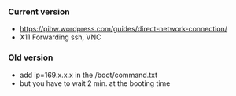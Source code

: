 ### Current version
  - https://pihw.wordpress.com/guides/direct-network-connection/
  - X11 Forwarding ssh, VNC
  
### Old version
  - add ip=169.x.x.x in the /boot/command.txt
  - but you have to wait 2 min. at the booting time
